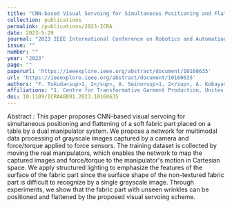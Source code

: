 ```yaml
---
title: "CNN-based Visual Servoing for Simultaneous Positioning and Flattening of Soft Fabric Parts"
collection: publications
permalink: /publications/2023-ICRA
date: 2023-5-29
journal: "2023 IEEE International Conference on Robotics and Automation (ICRA)"
issue: ""
number: ""
year: "2023"
page: ""
paperurl: 'https://ieeexplore.ieee.org/abstract/document/10160635'
url: 'https://ieeexplore.ieee.org/abstract/document/10160635'
authors: "F. Tokuda<sup>1, 2</sup>, A. Seino<sup>1, 2</sup>, A. Kobayashi<sup>1, 2</sup>, K. Kosuge<sup>1, 3</sup>"
affiliations: "1. Centre for Transformative Garment Production, Unites 1215 to 1220, 12/F, Building 19W, SPX1, Hong Kong Schience Park, Pak Shek Kok, N. T., Hong Kong SAR <br> 2. Department of Electrical and Electronic Engineering, The University of Hong Kong, Hong Kong SAR <br> 3. Director of the JC STEM Lab of Robotics forSoft Materials, Department of Electrical and Electronic Engineering, Faculty of Engineering, The University of Hong Kong, Hong Kong SAR <br>"
doi: 10.1109/ICRA48891.2023.10160635
---
```

Abstract
:	This paper proposes CNN-based visual servoing for simultaneous positioning and flattening of a soft fabric part placed on a table by a dual manipulator system. We propose a network for multimodal data processing of grayscale images captured by a camera and force/torque applied to force sensors. The training dataset is collected by moving the real manipulators, which enables the network to map the captured images and force/torque to the manipulator's motion in Cartesian space. We apply structured lighting to emphasize the features of the surface of the fabric part since the surface shape of the non-textured fabric part is difficult to recognize by a single grayscale image. Through experiments, we show that the fabric part with unseen wrinkles can be positioned and flattened by the proposed visual servoing scheme.